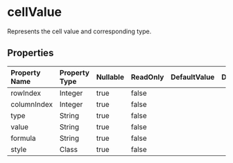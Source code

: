 # **cellValue**

Represents the cell value and corresponding type. 

## **Properties**

| Property Name | Property Type | Nullable |  ReadOnly | DefaultValue | Description | 
| :- | :- | :- |:- |  :- | :- |
|rowIndex|Integer|true|false |  ||
|columnIndex|Integer|true|false |  ||
|type|String|true|false |  ||
|value|String|true|false |  ||
|formula|String|true|false |  ||
|style|Class|true|false |  ||

